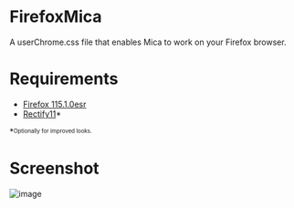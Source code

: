 # FirefoxMica
A userChrome.css file that enables Mica to work on your Firefox browser.

# Requirements
- [Firefox 115.1.0esr](https://ftp.mozilla.org/pub/firefox/releases/115.1.0esr/)
- [Rectify11](https://github.com/Rectify11/Installer/releases/tag/v3.0-rc1)*

*<sup><sub>Optionally for improved looks.</sup></sub>

# Screenshot
![image](https://github.com/piotr25691/FirefoxMica/assets/71488561/4ab07711-166f-401d-a969-ca66e805e1be)
